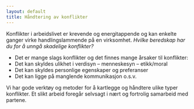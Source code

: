 ```yaml
---
layout: default
title: Håndtering av konflikter
---
```


Konflikter i arbeidslivet er krevende og energitappende og kan enkelte ganger virke handlingslammende på en virksomhet. *Hvilke beredskap har du for å unngå skadelige konflikter?*

* Det er mange slags konflikter og det finnes mange årsaker til konflikter:
* Det kan skyldes ulikhet i verdisyn – menneskesyn – etikk/moral
* Det kan skyldes personlige egenskaper og preferanser
* Det kan ligge på manglende kommunikasjon o.s.v.

Vi har gode verktøy og metoder for å kartlegge og håndtere ulike typer konflikter. Et slikt arbeid foregår selvsagt i nært og fortrolig samarbeid med partene.